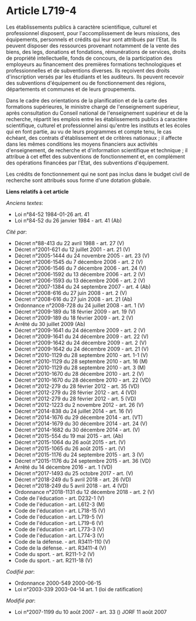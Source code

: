 # Article L719-4

Les établissements publics à caractère scientifique, culturel et professionnel disposent, pour l'accomplissement de leurs
missions, des équipements, personnels et crédits qui leur sont attribués par l'Etat. Ils peuvent disposer des ressources
provenant notamment de la vente des biens, des legs, donations et fondations, rémunérations de services, droits de propriété
intellectuelle, fonds de concours, de la participation des employeurs au financement des premières formations technologiques
et professionnelles et de subventions diverses. Ils reçoivent des droits d'inscription versés par les étudiants et les
auditeurs. Ils peuvent recevoir des subventions d'équipement ou de fonctionnement des régions, départements et communes et de
leurs groupements.

Dans le cadre des orientations de la planification et de la carte des formations supérieures, le ministre chargé de
l'enseignement supérieur, après consultation du Conseil national de l'enseignement supérieur et de la recherche, répartit les
emplois entre les établissements publics à caractère scientifique, culturel et professionnel ainsi qu'entre les instituts et
les écoles qui en font partie, au vu de leurs programmes et compte tenu, le cas échéant, des contrats d'établissement et de
critères nationaux ; il affecte dans les mêmes conditions les moyens financiers aux activités d'enseignement, de recherche et
d'information scientifique et technique ; il attribue à cet effet des subventions de fonctionnement et, en complément des
opérations financées par l'Etat, des subventions d'équipement.

Les crédits de fonctionnement qui ne sont pas inclus dans le budget civil de recherche sont attribués sous forme d'une
dotation globale.

**Liens relatifs à cet article**

_Anciens textes_:

  - Loi n°84-52 1984-01-26 art. 41
  - Loi n°84-52 du 26 janvier 1984 - art. 41 (Ab)

_Cité par_:

  - Décret n°88-413 du 22 avril 1988 - art. 27 (V)
  - Décret n°2001-621 du 12 juillet 2001 - art. 21 (V)
  - Décret n°2005-1444 du 24 novembre 2005 - art. 23 (V)
  - Décret n°2006-1545 du 7 décembre 2006 - art. 2 (V)
  - Décret n°2006-1546 du 7 décembre 2006 - art. 24 (V)
  - Décret n°2006-1592 du 13 décembre 2006 - art. 2 (V)
  - Décret n°2006-1593 du 13 décembre 2006 - art. 2 (V)
  - Décret n°2007-1384 du 24 septembre 2007 - art. 4 (Ab)
  - Décret n°2008-616 du 27 juin 2008 - art. 2 (V)
  - Décret n°2008-616 du 27 juin 2008 - art. 21 (Ab)
  - Ordonnance n°2008-728 du 24 juillet 2008 - art. 1 (V)
  - Décret n°2009-189 du 18 février 2009 - art. 19 (V)
  - Décret n°2009-189 du 18 février 2009 - art. 2 (V)
  - Arrêté du 30 juillet 2009 (Ab)
  - Décret n°2009-1641 du 24 décembre 2009 - art. 2 (V)
  - Décret n°2009-1641 du 24 décembre 2009 - art. 22 (V)
  - Décret n°2009-1642 du 24 décembre 2009 - art. 2 (V)
  - Décret n°2009-1642 du 24 décembre 2009 - art. 21 (V)
  - Décret n°2010-1129 du 28 septembre 2010 - art. 1-1 (V)
  - Décret n°2010-1129 du 28 septembre 2010 - art. 16 (M)
  - Décret n°2010-1129 du 28 septembre 2010 - art. 3 (M)
  - Décret n°2010-1670 du 28 décembre 2010 - art. 2 (V)
  - Décret n°2010-1670 du 28 décembre 2010 - art. 22 (VD)
  - Décret n°2012-279 du 28 février 2012 - art. 35 (VD)
  - Décret n°2012-279 du 28 février 2012 - art. 4 (VD)
  - Décret n°2012-279 du 28 février 2012 - art. 5 (VD)
  - Décret n°2012-1223 du 2 novembre 2012 - art. 26 (V)
  - Décret n°2014-838 du 24 juillet 2014 - art. 16 (V)
  - Décret n°2014-1676 du 29 décembre 2014 - art. (VT)
  - Décret n°2014-1679 du 30 décembre 2014 - art. 24 (V)
  - Décret n°2014-1682 du 30 décembre 2014 - art. (V)
  - Décret n°2015-554 du 19 mai 2015 - art. (Ab)
  - Décret n°2015-1064 du 26 août 2015 - art. (V)
  - Décret n°2015-1065 du 26 août 2015 - art. (V)
  - Décret n°2015-1176 du 24 septembre 2015 - art. 3 (V)
  - Décret n°2015-1176 du 24 septembre 2015 - art. 36 (VD)
  - Arrêté du 14 décembre 2016 - art. 1 (VD)
  - Décret n°2017-1493 du 25 octobre 2017 - art. (V)
  - Décret n°2018-249 du 5 avril 2018 - art. 26 (VD)
  - Décret n°2018-249 du 5 avril 2018 - art. 4 (VD)
  - Ordonnance n°2018-1131 du 12 décembre 2018 - art. 2 (V)
  - Code de l'éducation - art. D232-1 (V)
  - Code de l'éducation - art. L612-3 (M)
  - Code de l'éducation - art. L718-15 (V)
  - Code de l'éducation - art. L719-5 (V)
  - Code de l'éducation - art. L719-6 (V)
  - Code de l'éducation - art. L773-3 (V)
  - Code de l'éducation - art. L774-3 (V)
  - Code de la défense. - art. R3411-110 (V)
  - Code de la défense. - art. R3411-4 (V)
  - Code du sport. - art. R211-1-2 (V)
  - Code du sport. - art. R211-18 (V)

_Codifié par_:

  - Ordonnance 2000-549 2000-06-15
  - Loi n°2003-339 2003-04-14 art. 1 (loi de ratification)

_Modifié par_:

  - Loi n°2007-1199 du 10 août 2007 - art. 33 () JORF 11 août 2007
